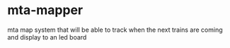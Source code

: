 # mta-mapper
mta map system that will be able to track when the next trains are coming and display to an led board
